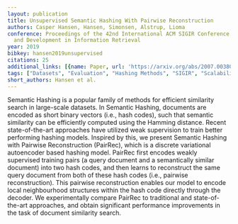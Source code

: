 ```yaml
---
layout: publication
title: Unsupervised Semantic Hashing With Pairwise Reconstruction
authors: Casper Hansen, Hansen, Simonsen, Alstrup, Lioma
conference: Proceedings of the 42nd International ACM SIGIR Conference on Research
  and Development in Information Retrieval
year: 2019
bibkey: hansen2019unsupervised
citations: 25
additional_links: [{name: Paper, url: 'https://arxiv.org/abs/2007.00380'}]
tags: ["Datasets", "Evaluation", "Hashing Methods", "SIGIR", "Scalability", "Similarity Search", "Text Retrieval", "Unsupervised"]
short_authors: Hansen et al.
---
```

Semantic Hashing is a popular family of methods for efficient similarity search in large-scale datasets. In Semantic Hashing, documents are encoded as short binary vectors (i.e., hash codes), such that semantic similarity can be efficiently computed using the Hamming distance. Recent state-of-the-art approaches have utilized weak supervision to train better performing hashing models. Inspired by this, we present Semantic Hashing with Pairwise Reconstruction (PairRec), which is a discrete variational autoencoder based hashing model. PairRec first encodes weakly supervised training pairs (a query document and a semantically similar document) into two hash codes, and then learns to reconstruct the same query document from both of these hash codes (i.e., pairwise reconstruction). This pairwise reconstruction enables our model to encode local neighbourhood structures within the hash code directly through the decoder. We experimentally compare PairRec to traditional and state-of-the-art approaches, and obtain significant performance improvements in the task of document similarity search.